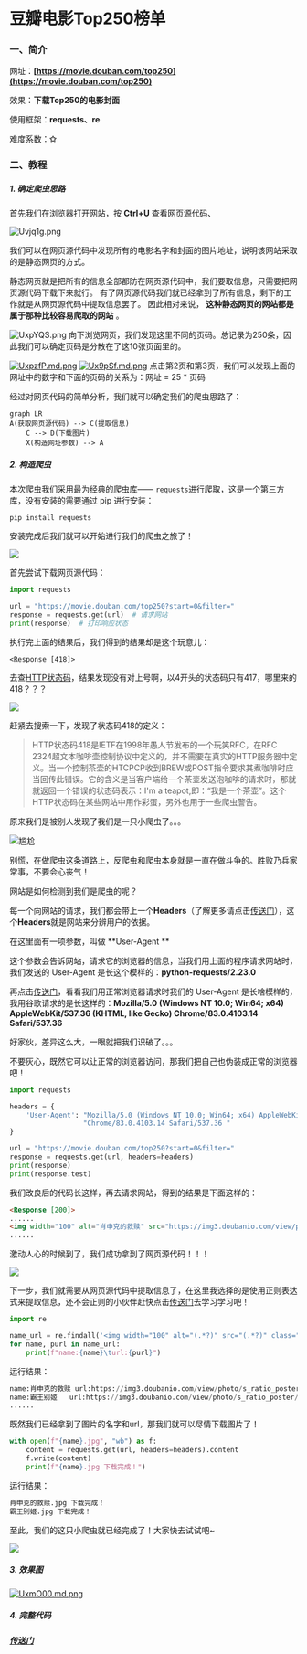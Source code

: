 # 豆瓣电影Top250榜单
### 一、简介
网址：**[https://movie.douban.com/top250](https://movie.douban.com/top250)**

效果：**下载Top250的电影封面**

使用框架：**requests、re**

难度系数：**✩**

### 二、教程
##### 1. 确定爬虫思路
首先我们在浏览器打开网站，按 **Ctrl+U** 查看网页源代码、

![Uvjq1g.png](https://s1.ax1x.com/2020/07/24/Uvjq1g.png)

我们可以在网页源代码中发现所有的电影名字和封面的图片地址，说明该网站采取的是静态网页的方式。

静态网页就是把所有的信息全部都防在网页源代码中，我们要取信息，只需要把网页源代码下载下来就行。
有了网页源代码我们就已经拿到了所有信息，剩下的工作就是从网页源代码中提取信息罢了。
因此相对来说， **这种静态网页的网站都是属于那种比较容易爬取的网站** 。

![UxpYQS.png](https://s1.ax1x.com/2020/07/24/UxpYQS.png)
向下浏览网页，我们发现这里不同的页码。总记录为250条，因此我们可以确定页码是分散在了这10张页面里的。

[![UxpzfP.md.png](https://s1.ax1x.com/2020/07/24/UxpzfP.md.png)](https://imgchr.com/i/UxpzfP)
[![Ux9pSf.md.png](https://s1.ax1x.com/2020/07/24/Ux9pSf.md.png)](https://imgchr.com/i/Ux9pSf)
点击第2页和第3页，我们可以发现上面的网址中的数字和下面的页码的关系为：网址 = 25 * 页码

经过对网页代码的简单分析，我们就可以确定我们的爬虫思路了：

```mermaid
graph LR
A(获取网页源代码) --> C(提取信息)
	C --> D(下载图片)
    X(构造网址参数) --> A
```

##### 2. 构造爬虫

本次爬虫我们采用最为经典的爬虫库—— ```requests```进行爬取，这是一个第三方库，没有安装的需要通过 pip 进行安装：

```pip install requests```

安装完成后我们就可以开始进行我们的爬虫之旅了！

![](http://img.doutula.com/production/uploads/image/2019/08/24/20190824621139_akPjpC.gif)

首先尝试下载网页源代码：

```python
import requests

url = "https://movie.douban.com/top250?start=0&filter="
response = requests.get(url)  # 请求网站
print(response)  # 打印响应状态
```

执行完上面的结果后，我们得到的结果却是这个玩意儿：

```<Response [418]>```

去查[HTTP状态码](http://tools.jb51.net/table/http_status_code)，结果发现没有对上号啊，以4开头的状态码只有417，哪里来的418？？？

![](http://img.doutula.com/production/uploads/image/2018/06/24/20180624772033_oOexEP.gif)

赶紧去搜索一下，发现了状态码418的定义：

> HTTP状态码418是IETF在1998年愚人节发布的一个玩笑RFC，在RFC 2324超文本咖啡壶控制协议中定义的，并不需要在真实的HTTP服务器中定义。当一个控制茶壶的HTCPCP收到BREW或POST指令要求其煮咖啡时应当回传此错误。它的含义是当客户端给一个茶壶发送泡咖啡的请求时，那就就返回一个错误的状态码表示：I'm a teapot,即：“我是一个茶壶”。这个HTTP状态码在某些网站中用作彩蛋，另外也用于一些爬虫警告。

原来我们是被别人发现了我们是一只小爬虫了。。。

![尴尬](http://img.doutula.com/production/uploads/image/2020/05/14/20200514433125_ChPUst.jpg)

别慌，在做爬虫这条道路上，反爬虫和爬虫本身就是一直在做斗争的。胜败乃兵家常事，不要会心丧气！

网站是如何检测到我们是爬虫的呢？

每一个向网站的请求，我们都会带上一个**Headers**（了解更多请点击[传送门](http://tools.jb51.net/table/http_header)），这个**Headers**就是网站来分辨用户的依据。

在这里面有一项参数，叫做 **User-Agent ** 

这个参数会告诉网站，请求它的浏览器的信息，当我们用上面的程序请求网站时，我们发送的 User-Agent 是长这个模样的：**python-requests/2.23.0**

再点击[传送门](https://useragent.buyaocha.com/)，看看我们用正常浏览器请求时我们的 User-Agent  是长啥模样的，我用谷歌请求的是长这样的：**Mozilla/5.0 (Windows NT 10.0; Win64; x64) AppleWebKit/537.36 (KHTML, like Gecko) Chrome/83.0.4103.14 Safari/537.36**

好家伙，差异这么大，一眼就把我们识破了。。。

不要灰心，既然它可以让正常的浏览器访问，那我们把自己也伪装成正常的浏览器吧！

```python
import requests

headers = {
    'User-Agent': "Mozilla/5.0 (Windows NT 10.0; Win64; x64) AppleWebKit/537.36 (KHTML, like Gecko) "
                  "Chrome/83.0.4103.14 Safari/537.36 "
}

url = "https://movie.douban.com/top250?start=0&filter="
response = requests.get(url, headers=headers)
print(response)
print(response.test)
```

我们改良后的代码长这样，再去请求网站，得到的结果是下面这样的：

```html
<Response [200]>
......
<img width="100" alt="肖申克的救赎" src="https://img3.doubanio.com/view/photo/s_ratio_poster/public/p480747492.jpg" class="">
......
```

激动人心的时候到了，我们成功拿到了网页源代码！！！

![](http://img.doutula.com/production/uploads/image/2019/01/25/20190125375633_XMCrDu.gif)

下一步，我们就需要从网页源代码中提取信息了，在这里我选择的是使用正则表达式来提取信息，还不会正则的小伙伴赶快点击[传送门](https://www.runoob.com/python/python-reg-expressions.html)去学习学习吧！

```python
import re

name_url = re.findall('<img width="100" alt="(.*?)" src="(.*?)" class="">', response.text)
for name, purl in name_url:
    print(f"name:{name}\turl:{purl}")
```

运行结果：

```python
name:肖申克的救赎	url:https://img3.doubanio.com/view/photo/s_ratio_poster/public/p480747492.jpg
name:霸王别姬	url:https://img3.doubanio.com/view/photo/s_ratio_poster/public/p2561716440.jpg
......
```

既然我们已经拿到了图片的名字和url，那我们就可以尽情下载图片了！

```python
with open(f"{name}.jpg", "wb") as f:
    content = requests.get(url, headers=headers).content
    f.write(content)
    print(f"{name}.jpg 下载完成！")
```

运行结果：

```python
肖申克的救赎.jpg 下载完成！
霸王别姬.jpg 下载完成！
```

至此，我们的这只小爬虫就已经完成了！大家快去试试吧~

![](http://img.doutula.com/production/uploads/image/2019/06/10/20190610156547_XoEIgL.jpg)

##### 3. 效果图

[![UxmO00.md.png](https://s1.ax1x.com/2020/07/24/UxmO00.md.png)](https://imgchr.com/i/UxmO00)

##### 4. 完整代码

##### [传送门](https://github.com/1314liuwei/python_spider/blob/master/1%E3%80%81%E8%B1%86%E7%93%A3%E7%94%B5%E5%BD%B1Top250/main.py)

